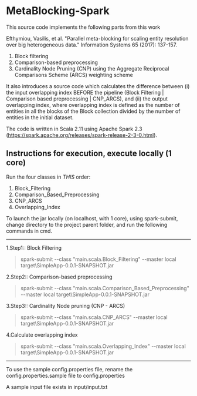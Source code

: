 # MetaBlocking-Spark
This source code implements the following parts from this work

Efthymiou, Vasilis, et al. "Parallel meta-blocking for scaling entity resolution over big heterogeneous data." Information Systems 65 (2017): 137-157.

1. Block filtering
2. Comparison-based preprocessing
3. Cardinality Node Pruning (CNP) using the Aggregate Reciprocal Comparisons Scheme (ARCS) weighting scheme

It also introduces a source code which calculates the difference between (i) the input overlapping index BEFORE the pipeline (Block Filtering | Comparison based preprocessing | CNP_ARCS), and (ii) the output overlapping index, where overlapping index is defined as the number of entities in all the blocks of the Block collection divided by the number of entities in the initial dataset.

The code is written in Scala 2.11 using Apache Spark 2.3 (https://spark.apache.org/releases/spark-release-2-3-0.html).  

## Instructions for execution, execute locally (1 core)

Run the four classes in *THIS* order: 
1) Block_Filtering
2) Comparison_Based_Preprocessing
3) CNP_ARCS
4) Overlapping_Index

To launch the jar locally (on localhost, with 1 core), using spark-submit, change directory to the project parent folder, and run the following commands in cmd.
**********************************************************************************************************************
1.Step1:: Block Filtering
> spark-submit --class "main.scala.Block_Filtering" --master local target\SimpleApp-0.0.1-SNAPSHOT.jar                                                                                                                   
 
2.Step2:: Comparison-based preprocessing
> spark-submit --class "main.scala.Comparison_Based_Preprocessing" --master local target\SimpleApp-0.0.1-SNAPSHOT.jar                                                                                                                         

3.Step3:: Cardinality Node pruning (CNP - ARCS)
> spark-submit --class "main.scala.CNP_ARCS" --master local target\SimpleApp-0.0.1-SNAPSHOT.jar                                                                                                                         

4.Calculate overlapping index 
> spark-submit --class "main.scala.Overlapping_Index" --master local target\SimpleApp-0.0.1-SNAPSHOT.jar
*********************************************************************************************************************
To use the sample config.properties file, rename the config.properties.sample file to config.properties

A sample input file exists in input/input.txt
